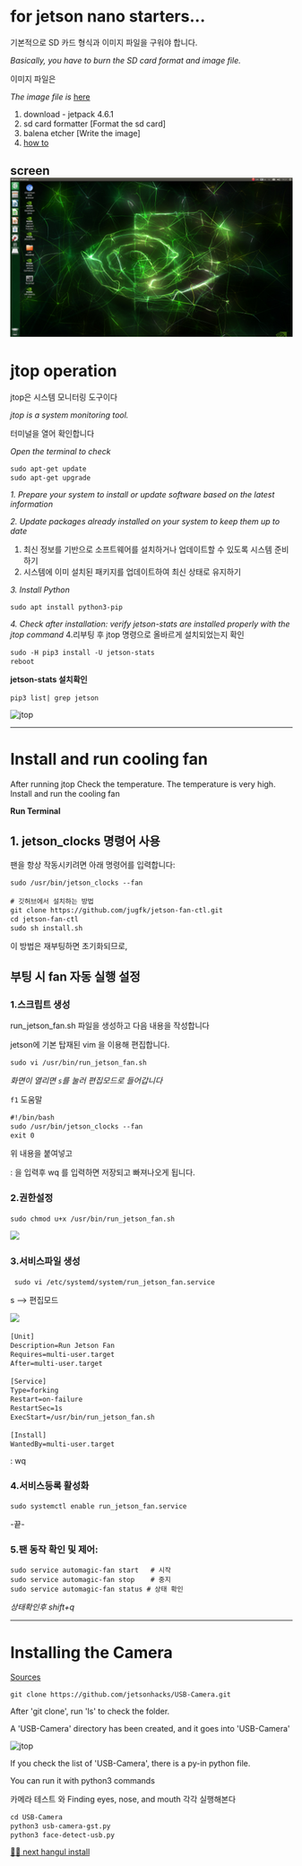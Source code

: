 
# for jetson nano starters... 
기본적으로 SD 카드 형식과 이미지 파일을 구워야 합니다.

*Basically, you have to burn the SD card format and image file.*

이미지 파일은

*The image file is*
[here](https://developer.nvidia.com/embedded/downloads#?search=nano)
1. download - jetpack 4.6.1 
2. sd card formatter [Format the sd card]
3. balena etcher [Write the image]
4. [how to](https://developer.nvidia.com/embedded/learn/get-started-jetson-nano-devkit#write)

screen
![](/img/010.png)
---
# jtop operation
jtop은 시스템 모니터링 도구이다

*jtop is a system monitoring tool.*

터미널을 열어 확인합니다

*Open the terminal to check*
```
sudo apt-get update
sudo apt-get upgrade
```
*1. Prepare your system to install or update software based on the latest information*

*2. Update packages already installed on your system to keep them up to date*

1. 최신 정보를 기반으로 소프트웨어를 설치하거나 업데이트할 수 있도록 시스템 준비하기
2. 시스템에 이미 설치된 패키지를 업데이트하여 최신 상태로 유지하기

*3. Install Python*

```
sudo apt install python3-pip
```

*4. Check after installation: verify jetson-stats are installed properly with the jtop command*
4.리부팅 후 jtop 명령으로 올바르게 설치되었는지 확인

```
sudo -H pip3 install -U jetson-stats
reboot
```

**jetson-stats 설치확인**

```pip3 list| grep jetson```




![jtop](/img/003.png)   

---
# Install and run cooling fan 

After running jtop
Check the temperature.
The temperature is very high.
Install and run the cooling fan

**Run Terminal**

## 1. jetson_clocks 명령어 사용

팬을 항상 작동시키려면 아래 명령어를 입력합니다:
```
sudo /usr/bin/jetson_clocks --fan

# 깃허브에서 설치하는 방법
git clone https://github.com/jugfk/jetson-fan-ctl.git
cd jetson-fan-ctl
sudo sh install.sh
```

이 방법은 재부팅하면 초기화되므로, 

## 부팅 시 fan 자동 실행 설정

### 1.스크립트 생성

run_jetson_fan.sh 파일을 생성하고 다음 내용을 작성합니다

jetson에 기본 탑재된 vim 을 이용해 편집합니다. 
```
sudo vi /usr/bin/run_jetson_fan.sh
```

*화면이 열리면 ```s```를 눌러 편집모드로 들어갑니다*

```f1``` 도움말

```
#!/bin/bash
sudo /usr/bin/jetson_clocks --fan
exit 0
```
위 내용을 붙여넣고 

: 을 입력후 wq 를 입력하면 저장되고 빠져나오게 됩니다. 



### 2.권한설정

```sudo chmod u+x /usr/bin/run_jetson_fan.sh```


![](img/fan1.png) 

### 3.서비스파일 생성

``` sudo vi /etc/systemd/system/run_jetson_fan.service```


s --> 편집모드

![](img/fan2.png) 


```
[Unit]
Description=Run Jetson Fan
Requires=multi-user.target
After=multi-user.target

[Service]
Type=forking
Restart=on-failure
RestartSec=1s
ExecStart=/usr/bin/run_jetson_fan.sh

[Install]
WantedBy=multi-user.target
```
: wq 

### 4.서비스등록 활성화

```sudo systemctl enable run_jetson_fan.service```

-끝-


### 5.팬 동작 확인 및 제어:

```
sudo service automagic-fan start   # 시작
sudo service automagic-fan stop    # 중지
sudo service automagic-fan status # 상태 확인
```

*상태확인후 shift+q*


---
# Installing the Camera
[Sources](https://github.com/jetsonhacks/USB-Camera)
```
git clone https://github.com/jetsonhacks/USB-Camera.git
```

After 'git clone', run 'ls' to check the folder.

A 'USB-Camera' directory has been created, and it goes into 'USB-Camera'

![jtop](/img/006.png)   

If you check the list of 'USB-Camera', there is a py-in python file. 

You can run it with python3 commands

카메라 테스트 와 Finding eyes, nose, and mouth  각각 실행해본다
```
cd USB-Camera
python3 usb-camera-gst.py 
python3 face-detect-usb.py 
```


[🙋‍♂️ next hangul install](https://github.com/ralralra/jetson_DLI/blob/main/2_%ED%95%9C%EA%B8%80%EC%84%A4%EC%B9%98.md)
